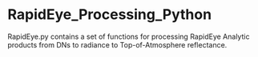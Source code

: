 # RapidEye_Processing_Python

RapidEye.py contains a set of functions for processing RapidEye Analytic products from DNs to radiance to Top-of-Atmosphere reflectance. 

